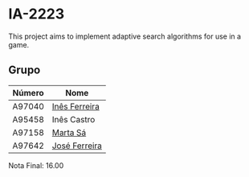 # IA-2223

This project aims to implement adaptive search algorithms for use in a game.

## Grupo
| Número  | Nome                                               |
| ------- | -------------------------------------------------- |
| A97040  | [Inês Ferreira](https://github.com/inesferreira18) |
| A95458  | Inês Castro                                        |
| A97158  | [Marta Sá](https://github.com/findingmarta)        |
| A97642  | [José Ferreira](https://github.com/rafa2002)       |

Nota Final: 16.00
